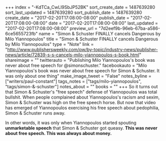 +++
index = "-KdTCa_CwLl9SbJP52BK"
sort_create_date = 1487639280
sort_last_updated = 1487639280
sort_publish_date = 1487639280
create_date = "2017-02-20T17:08:00-08:00"
publish_date = "2017-02-20T17:08:00-08:00"
date = "2017-02-20T17:08:00-08:00"
last_updated = "2017-02-20T17:08:00-08:00"
preview_url = "7d2eef9b-96eb-67ba-a586-6ce5655723fb"
name = "Simon & Schuster FINALLY cancels Dangerous by Milo Yiannopoulos"
title = "Simon & Schuster FINALLY cancels Dangerous by Milo Yiannopoulos"
type = "Note"
link = "http://www.publishersweekly.com/pw/by-topic/industry-news/publisher-news/article/72839-s-s-cancels-milo-yiannopoulos-s-book.html"
shareimage = ""
twitterauto = "Publishing Milo Yiannopoulos's book was never about free speech for @simonschuster."
facebookauto = "Milo Yiannopoulos's book was never about free speech for Simon & Schuster. It was only about one thing"
make_image_tweet = "False"
notes_byline = ["writers/paul-constant"]
tags_notes = ["tags/milo-yiannopoulos", "tags/simon-&amp;-schuster"]
notes_about = ""
books = ""
+++
So it turns out that Simon & Schuster's "free speech" defense of Yiannopoulos was total bullshit. When people complained about Yiannopoulos's racism and sexim, Simon & Schuster was high on the free speech horse. But now that video has emerged of Yiannopoulos exercising his free speech about pedophilia, Simon & Schuster runs away. 

In other words, it was only when Yiannopoulos started spouting **unmarketable speech** that Simon & Schuster got queasy. **This was never about free speech. This was always about money.** 